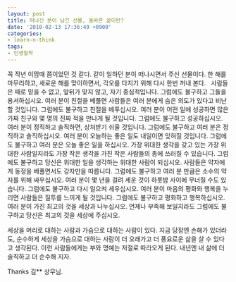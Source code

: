```yaml
---
layout: post
title: 떠나신 분이 남긴 선물, 올바른 삶이란?
date: '2010-02-13 17:36:49 +0900'
categories:
- learn-n-think
tags:
- 인생철학
---
```


꼭 작년 이맘때 쯤이었던 것 같다. 같이 일하던 분이 떠나시면서 주신 선물이다. 한 해를 마무리하고, 새로운 해를 맞이하면서, 각오를 다지기 위해 다시 한번 꺼내 본다.
 
사람들은 때로 믿을 수 없고, 앞뒤가 맞지 않고, 자기 중심적입니다. 그럼에도 불구하고 그들을 용서하십시오.
여러 분이 친절을 베풀면 사람들은 여러 분에게 숨은 의도가 있다고 비난할 것입니다. 그럼에도 불구하고 친절을 베푸십시오.
여러 분이 어떤 일에 성공하면 많은 가짜 친구와 몇 명의 진짜 적을 만나게 될 것입니다. 그럼에도 불구하고 성공하십시오.
여러 분이 정직하고 솔직하면, 상처받기 쉬울 것입니다. 그럼에도 불구하고 여러 분은 정직하고 솔직하십시오.
여러 분이 오늘하는 좋은 일도 내일이면 잊혀질 것입니다. 그럼에도 불구하고 여러 분은 오늘 좋은 일을 하십시오.
가장 위대한 생각을 갖고 있는 가장 위대한 사람일지라도 가장 작은 생각을 가진 작은 사람들의 총에 쓰러질 수 있습니다. 그럼에도 불구하고 당신은 위대한 일을 생각하는 위대한 사람이 되십시오.
사람들은 약자에게 동정을 베풀면서도 강자만을 따릅니다. 그럼에도 불구하고 여러 분 만큼은 소수의 약자를 위해 싸우십시오.
여러 분이 몇 년을 걸려 세운 것이 하룻밤 사이에 무너질 수도 있습니다. 그럼에도 불구하고 다시 일으켜 세우십시오.
여러 분이 마음의 평화와 행복을 누리면 사람들은 질투를 느끼게 될 것입니다. 그럼에도 불구하고 평화하고 행복하십시오.
여러 분이 가진 최고의 것을 세상과 나누십시오. 언제나 부족해 보일지라도 그럼에도 불구하고 당신은 최고의 것을 세상에 주십시오.

세상을 머리로 대하는 사람과 가슴으로 대하는 사람이 있다. 지금 당장엔 손해가 있더라도, 순수하게 세상을 가슴으로 대하는 사람이 더 오래가고 더 풍요로운 삶을 살 수 있다고 생각된다. 이런 사람들에게는 부와 명예는 저절로 따라오게 된다. 내년엔 내 삶에 더 솔직하고 더 순수해 지자. 

Thanks 김** 상무님.
